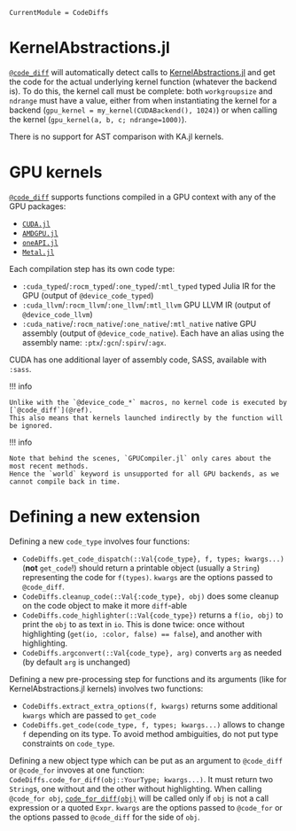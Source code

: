 ```@meta
CurrentModule = CodeDiffs
```

# KernelAbstractions.jl

[`@code_diff`](@ref) will automatically detect calls to [KernelAbstractions.jl](https://github.com/JuliaGPU/KernelAbstractions.jl)
and get the code for the actual underlying kernel function (whatever the backend is).
To do this, the kernel call must be complete: both `workgroupsize` and `ndrange` must have
a value, either from when instantiating the kernel for a backend (`gpu_kernel = my_kernel(CUDABackend(), 1024)`)
or when calling the kernel (`gpu_kernel(a, b, c; ndrange=1000)`).

There is no support for AST comparison with KA.jl kernels.

# GPU kernels

[`@code_diff`](@ref) supports functions compiled in a GPU context with any of the GPU packages:

- [`CUDA.jl`](https://github.com/JuliaGPU/CUDA.jl)
- [`AMDGPU.jl`](https://github.com/JuliaGPU/AMDGPU.jl) 
- [`oneAPI.jl`](https://github.com/JuliaGPU/oneAPI.jl)
- [`Metal.jl`](https://github.com/JuliaGPU/Metal.jl)

Each compilation step has its own code type:
- `:cuda_typed`/`:rocm_typed`/`:one_typed`/`:mtl_typed` typed Julia IR for the GPU (output of `@device_code_typed`)
- `:cuda_llvm`/`:rocm_llvm`/`:one_llvm`/`:mtl_llvm` GPU LLVM IR (output of `@device_code_llvm`)
- `:cuda_native`/`:rocm_native`/`:one_native`/`:mtl_native` native GPU assembly (output of `@device_code_native`).
  Each have an alias using the assembly name: `:ptx`/`:gcn`/`:spirv`/`:agx`.

CUDA has one additional layer of assembly code, SASS, available with `:sass`.

!!! info

    Unlike with the `@device_code_*` macros, no kernel code is executed by [`@code_diff`](@ref).
    This also means that kernels launched indirectly by the function will be ignored.

!!! info

    Note that behind the scenes, `GPUCompiler.jl` only cares about the most recent methods.
    Hence the `world` keyword is unsupported for all GPU backends, as we cannot compile back in time.

# Defining a new extension

Defining a new `code_type` involves four functions:
- `CodeDiffs.get_code_dispatch(::Val{code_type}, f, types; kwargs...)` (**not** `get_code`!)
  should return a printable object (usually a `String`) representing the code for `f(types)`.
  `kwargs` are the options passed to `@code_diff`.
- `CodeDiffs.cleanup_code(::Val{:code_type}, obj)` does some cleanup on the code object to
  make it more `diff`-able
- `CodeDiffs.code_highlighter(::Val{code_type})` returns a `f(io, obj)` to print the `obj`
  to as text in `io`. This is done twice: once without highlighting (`get(io, :color, false) == false`),
  and another with highlighting.
- `CodeDiffs.argconvert(::Val{code_type}, arg)` converts `arg` as needed (by default `arg` is unchanged)

Defining a new pre-processing step for functions and its arguments (like for KernelAbstractions.jl kernels)
involves two functions:
- `CodeDiffs.extract_extra_options(f, kwargs)` returns some additional `kwargs` which are passed to `get_code`
- `CodeDiffs.get_code(code_type, f, types; kwargs...)` allows to change `f` depending on its type.
  To avoid method ambiguities, do not put type constraints on `code_type`.

Defining a new object type which can be put as an argument to `@code_diff` or `@code_for`
invoves at one function: `CodeDiffs.code_for_diff(obj::YourType; kwargs...)`.
It must return two `String`s, one without and the other without highlighting.
When calling `@code_for obj`, [`code_for_diff(obj)`](@ref) will be called only if `obj` is
not a call expression or a quoted `Expr`.
`kwargs` are the options passed to `@code_for` or the options passed to `@code_diff` for
the side of `obj`.
